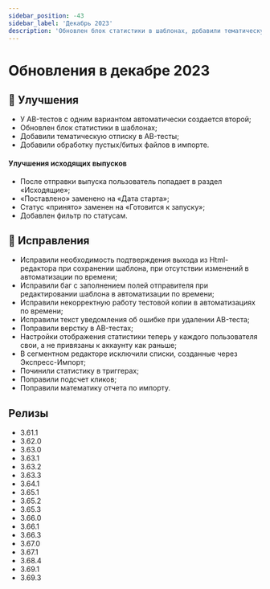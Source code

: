 ```yaml
---
sidebar_position: -43
sidebar_label: 'Декабрь 2023'
description: 'Обновлен блок статистики в шаблонах, добавили тематическую отписку в AB-тесты, другие улучшения и исправления'
---
```


# Обновления в декабре 2023

## 🚀 Улучшения

- У AB-тестов с одним вариантом автоматически создается второй;
- Обновлен блок статистики в шаблонах;
- Добавили тематическую отписку в AB-тесты;
- Добавили обработку пустых/битых файлов в импорте.

#### Улучшения исходящих выпусков

- После отправки выпуска пользователь попадает в раздел «Исходящие»;
- «Поставлено» заменено на «Дата старта»;
- Статус «принято» заменен на «Готовится к запуску»;
- Добавлен фильтр по статусам.

## 🐛 Исправления

- Исправили необходимость подтверждения выхода из Html-редактора при сохранении шаблона, при отсутствии изменений в автоматизации по времени;
- Исправили баг с заполнением полей отправителя при редактировании шаблона в автоматизации по времени;
- Исправили некорректную работу тестовой копии в автоматизациях по времени;
- Исправили текст уведомления об ошибке при удалении AB-теста;
- Поправили верстку в AB-тестах;
- Настройки отображения статистики теперь у каждого пользователя свои, а не привязаны к аккаунту как раньше;
- В сегментном редакторе исключили списки, созданные через Экспресс-Импорт;
- Починили статистику в триггерах;
- Поправили подсчет кликов;
- Поправили математику отчета по импорту.

## Релизы

- 3.61.1
- 3.62.0
- 3.63.0
- 3.63.1
- 3.63.2
- 3.63.3
- 3.64.1
- 3.65.1
- 3.65.2
- 3.65.3
- 3.66.0
- 3.66.1
- 3.66.3
- 3.67.0
- 3.67.1
- 3.68.4
- 3.69.1
- 3.69.3
